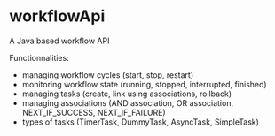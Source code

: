 # workflowApi
A Java based workflow API

Functionnalities:
* managing workflow cycles (start, stop, restart)
* monitoring workflow state (running, stopped, interrupted, finished)
* managing tasks (create, link using associations, rollback)
* managing associations (AND association, OR association, NEXT_IF_SUCCESS, NEXT_IF_FAILURE)
* types of tasks (TimerTask, DummyTask, AsyncTask, SimpleTask)

